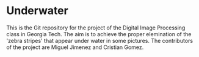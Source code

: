 # Underwater
This is the Git repository for the project of the Digital Image Processing class in Georgia Tech. The aim is to achieve the proper elemination of the 'zebra stripes' that appear under water in some pictures. The contributors of the project are Miguel Jimenez and Cristian Gomez.
